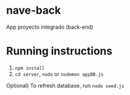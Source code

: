 # nave-back
App proyecto integrado (back-end)

# Running instructions

1) ```npm install```
2) ```cd server```, ```node``` or ```nodemon appDB.js```

Optional) To refresh database, run ```node seed.js```

